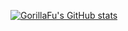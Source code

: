 [![GorillaFu's GitHub stats](https://github-readme-stats.vercel.app/api?username=GorillaFu&show_icons=true&theme=synthwave)](https://github.com/anuraghazra/github-readme-stats)